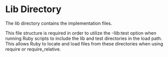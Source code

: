 # Lib Directory

 The lib directory contains the implementation files. 

 This file structure is required in order to utilize the -Ilib:test option when running Ruby scripts to include the lib and test directories in the load path. This allows Ruby to locate and load files from these directories when using require or require_relative.
